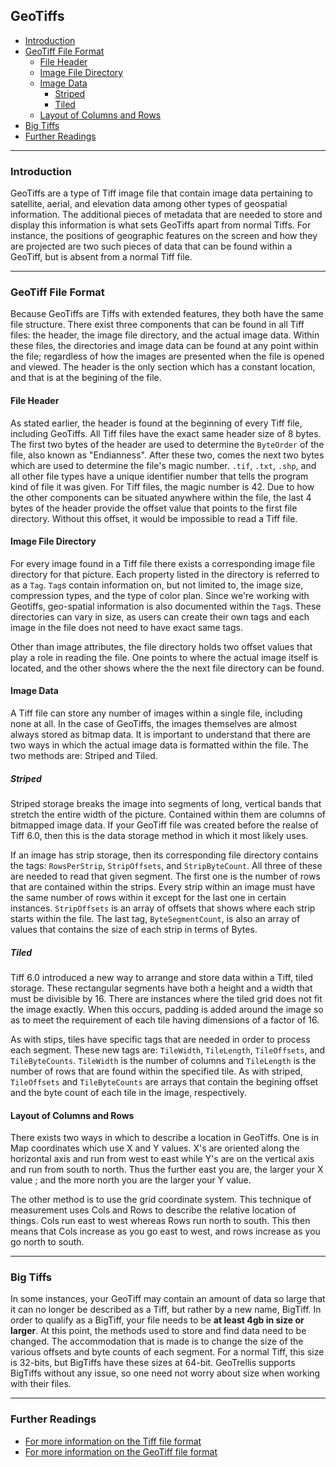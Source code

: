 ## GeoTiffs

- [Introduction](#introduction)
- [GeoTiff File Format](#geotiff-file-format)
   - [File Header](#file-header)
   - [Image File Directory](#image-file-directory)
   - [Image Data](#image-data)
      - [Striped](#striped)
      - [Tiled](#tiled)
    - [Layout of Columns and Rows](#layout-of-columns-and-rows)
- [Big Tiffs](#big-tiffs)
- [Further Readings](#further-reading)

- - -
### Introduction
GeoTiffs are a type of Tiff image file that contain image data pertaining to
satellite, aerial, and elevation data among other types of geospatial
information. The additional pieces of metadata that are needed to store and
display this information is what sets GeoTiffs apart from normal Tiffs. For
instance, the positions of geographic features on the screen and how they are
projected are two such pieces of data that can be found within a GeoTiff, but
is absent from a normal Tiff file.
- - -

### GeoTiff File Format
Because GeoTiffs are Tiffs with extended features, they both have the same file
structure. There exist three components that can be found in all Tiff files:
the header, the image file directory, and the actual image data. Within these
files, the directories and image data can be found at any point within the file;
regardless of how the images are presented when the file is opened and viewed.
The header is the only section which has a constant location, and that is at the
begining of the file.

#### File Header
As stated earlier, the header is found at the beginning of every Tiff file,
including GeoTiffs. All Tiff files have the exact same header size of 8 bytes.
The first two bytes of the header are used to determine the `ByteOrder` of the
file, also known as "Endianness". After these two, comes the next two bytes
which are used to determine the file's magic number. `.tif`, `.txt`, `.shp`, and
all other file types have a unique identifier number that tells the program kind
of file it was given. For Tiff files, the magic number is 42. Due to how the
other components can be situated anywhere within the file, the  last 4 bytes of
the header provide the offset value that points to the first file directory.
Without this offset, it would be impossible to read a Tiff file.

#### Image File Directory

For every image found in a Tiff file there exists a corresponding image file
directory for that picture. Each property listed in the directory is referred to
as a `Tag`. `Tag`s contain information on, but not limited to, the image size,
compression types, and the type of color plan. Since we're working with
Geotiffs, geo-spatial information is also documented within the `Tag`s. These
directories can vary in size, as users can create their own tags and each image
in the file does not need to have exact same tags.

Other than image attributes, the file directory holds two offset values that
play a role in reading the file. One points to where the actual image itself is
located, and the other shows where the the next file directory can be found.


#### Image Data
A Tiff file can store any number of images within a single file, including none
at all. In the case of GeoTiffs, the images themselves are almost always stored
as bitmap data. It is important to understand that there are two ways in which
the actual image data is formatted within the file. The two methods are: Striped
and Tiled.

##### Striped
Striped storage breaks the image into segments of long, vertical bands that
stretch the entire width of the picture. Contained within them are columns of
bitmapped image data. If your GeoTiff file was created before the realse of Tiff
6.0, then this is the data storage method in which it most likely uses.

If an image has strip storage, then its corresponding file directory contains
the tags: `RowsPerStrip`, `StripOffsets`, and `StripByteCount`. All three of
these are needed to read that given segment. The first one is the number of rows
that are contained within the strips. Every strip within an image must have the
same number of rows within it except for the last one in certain instances.
`StripOffsets` is an array of offsets that shows where each strip starts within
the file. The last tag, `ByteSegmentCount`, is also an array of values that
contains the size of each strip in terms of Bytes.

##### Tiled
Tiff 6.0 introduced a new way to arrange and store data within a Tiff, tiled
storage. These rectangular segments have both a height and a width that must be
divisible by 16. There are instances where the tiled grid does not fit the image
exactly. When this occurs, padding is added around the image so as to meet the
requirement of each tile having dimensions of a factor of 16.

As with stips, tiles have specific tags that are needed in order to process each
segment. These new tags are: `TileWidth`, `TileLength`, `TileOffsets`, and
`TileByteCounts`. `TileWidth` is the number of columns and `TileLength` is the
number of rows that are found within the specified tile. As with striped,
`TileOffsets` and `TileByteCounts` are arrays that contain the begining offset
and the byte count of each tile in the image, respectively.

#### Layout of Columns and Rows
There exists two ways in which to describe a location in GeoTiffs. One is in Map
coordinates which use X and Y values. X's are oriented along the horizontal axis
and run from west to east while Y's are on the vertical axis and run from south
to north. Thus the further east you are, the larger your X value ; and the more
north you are the larger your Y value.

The other method is to use the grid coordinate system. This technique of
measurement uses Cols and Rows to describe the relative location of things. Cols
run east to west whereas Rows run north to south. This then means that Cols
increase as you go east to west, and rows increase as you go north to south.
- - -

### Big Tiffs
In some instances, your GeoTiff may contain an amount of data so large that it
can no longer be described as a Tiff, but rather by a new name, BigTiff. In
order to qualify as a BigTiff, your file needs to be **at least 4gb in size or
larger**. At this point, the methods used to store and find data need to be
changed. The accommodation that is made is to change the size of the various
offsets and byte counts of each segment. For a normal Tiff, this size is
32-bits, but BigTiffs have these sizes at 64-bit. GeoTrellis supports BigTiffs
without any issue, so one need not worry about size when working with
their files.
- - -

### Further Readings
* [For more information on the Tiff file format](http://www.fileformat.info/format/tiff/egff.htm)
* [For more information on the GeoTiff file format](http://www.gdal.org/frmt_gtiff.html)
